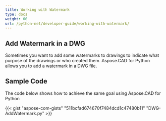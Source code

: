 ```yaml
---
title: Working with Watermark
type: docs
weight: 60
url: /python-net/developer-guide/working-with-watermark/
---
```


## **Add Watermark in a DWG**

Sometimes you want to add some watermarks to drawings to indicate what purpose of the drawings or who created them. Aspose.CAD for Python allows you to add a watermark in a DWG file.

## Sample Code

The code below shows how to achieve the same goal using Aspose.CAD for Python

{{< gist "aspose-com-gists" "511bcfad674670f7484dcd1c47480b11" "DWG-AddWatermark.py" >}}